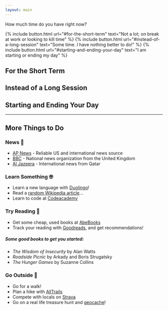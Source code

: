 ```yaml
---
layout: main
---
```


How much time do you have right now?

{% include button.html url="#for-the-short-term" text="Not a lot; on break at work or looking to kill time" %}
{% include button.html url="#instead-of-a-long-session" text="Some time. I have nothing better to do!" %}
{% include button.html url="#starting-and-ending-your-day" text="I am starting or ending my day" %}

## For the Short Term

## Instead of a Long Session

## Starting and Ending Your Day

---

## More Things to Do

### News &#128240;

* [AP News](https://apnews.com) - Reliable US and international news source
* [BBC](https://bbc.com) - National news organization from the United Kingdom
* [Al Jazeera](https://aljazeera.com) - International news from Qatar

### Learn Something &#129299;

* Learn a new language with [Duolingo](https://duolingo.com)!
* Read a [random Wikipedia article](https://en.wikipedia.org/wiki/Special:Random)...
* Learn to code at [Codeacademy](https://www.codecademy.com/)

### Try Reading &#128214;

* Get some cheap, used books at [AbeBooks](https://abebooks.com)
* Track your reading with [Goodreads](https://goodreads.com), and get recommendations!

##### Some good books to get you started:

* *The Wisdom of Insecurity* by Alan Watts
* *Roadside Picnic* by Arkady and Boris Strugatsky
* *The Hunger Games* by Suzanne Collins

### Go Outside &#128693;

* Go for a walk!
* Plan a hike with [AllTrails](https://www.alltrails.com/)
* Compete with locals on [Strava](https://www.strava.com/)
* Go on a real life treasure hunt and [geocache](https://www.geocaching.com/play)!
